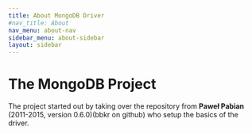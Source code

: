 ```yaml
---
title: About MongoDB Driver
#nav_title: About
nav_menu: about-nav
sidebar_menu: about-sidebar
layout: sidebar
---
```


# The MongoDB Project

The project started out by taking over the repository from **Paweł Pabian** (2011-2015, version 0.6.0)(bbkr on github) who setup the basics of the driver.
